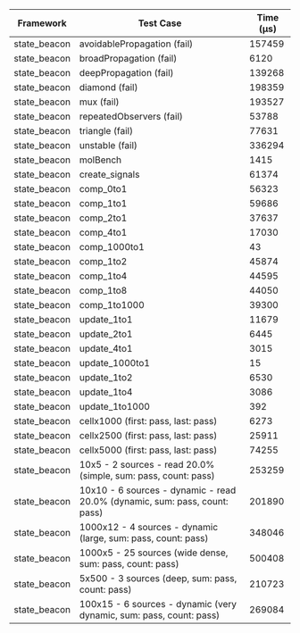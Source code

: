 | Framework | Test Case | Time (μs) |
| --- | --- | --- |
| state_beacon | avoidablePropagation (fail) | 157459 |
| state_beacon | broadPropagation (fail) | 6120 |
| state_beacon | deepPropagation (fail) | 139268 |
| state_beacon | diamond (fail) | 198359 |
| state_beacon | mux (fail) | 193527 |
| state_beacon | repeatedObservers (fail) | 53788 |
| state_beacon | triangle (fail) | 77631 |
| state_beacon | unstable (fail) | 336294 |
| state_beacon | molBench | 1415 |
| state_beacon | create_signals | 61374 |
| state_beacon | comp_0to1 | 56323 |
| state_beacon | comp_1to1 | 59686 |
| state_beacon | comp_2to1 | 37637 |
| state_beacon | comp_4to1 | 17030 |
| state_beacon | comp_1000to1 | 43 |
| state_beacon | comp_1to2 | 45874 |
| state_beacon | comp_1to4 | 44595 |
| state_beacon | comp_1to8 | 44050 |
| state_beacon | comp_1to1000 | 39300 |
| state_beacon | update_1to1 | 11679 |
| state_beacon | update_2to1 | 6445 |
| state_beacon | update_4to1 | 3015 |
| state_beacon | update_1000to1 | 15 |
| state_beacon | update_1to2 | 6530 |
| state_beacon | update_1to4 | 3086 |
| state_beacon | update_1to1000 | 392 |
| state_beacon | cellx1000 (first: pass, last: pass) | 6273 |
| state_beacon | cellx2500 (first: pass, last: pass) | 25911 |
| state_beacon | cellx5000 (first: pass, last: pass) | 74255 |
| state_beacon | 10x5 - 2 sources - read 20.0% (simple, sum: pass, count: pass) | 253259 |
| state_beacon | 10x10 - 6 sources - dynamic - read 20.0% (dynamic, sum: pass, count: pass) | 201890 |
| state_beacon | 1000x12 - 4 sources - dynamic (large, sum: pass, count: pass) | 348046 |
| state_beacon | 1000x5 - 25 sources (wide dense, sum: pass, count: pass) | 500408 |
| state_beacon | 5x500 - 3 sources (deep, sum: pass, count: pass) | 210723 |
| state_beacon | 100x15 - 6 sources - dynamic (very dynamic, sum: pass, count: pass) | 269084 |
